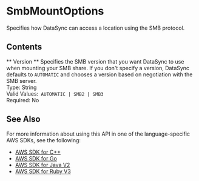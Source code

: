 # SmbMountOptions<a name="API_SmbMountOptions"></a>

Specifies how DataSync can access a location using the SMB protocol\.

## Contents<a name="API_SmbMountOptions_Contents"></a>

 ** Version **   <a name="DataSync-Type-SmbMountOptions-Version"></a>
Specifies the SMB version that you want DataSync to use when mounting your SMB share\. If you don't specify a version, DataSync defaults to `AUTOMATIC` and chooses a version based on negotiation with the SMB server\.  
Type: String  
Valid Values:` AUTOMATIC | SMB2 | SMB3`   
Required: No

## See Also<a name="API_SmbMountOptions_SeeAlso"></a>

For more information about using this API in one of the language\-specific AWS SDKs, see the following:
+  [AWS SDK for C\+\+](https://docs.aws.amazon.com/goto/SdkForCpp/datasync-2018-11-09/SmbMountOptions) 
+  [AWS SDK for Go](https://docs.aws.amazon.com/goto/SdkForGoV1/datasync-2018-11-09/SmbMountOptions) 
+  [AWS SDK for Java V2](https://docs.aws.amazon.com/goto/SdkForJavaV2/datasync-2018-11-09/SmbMountOptions) 
+  [AWS SDK for Ruby V3](https://docs.aws.amazon.com/goto/SdkForRubyV3/datasync-2018-11-09/SmbMountOptions) 